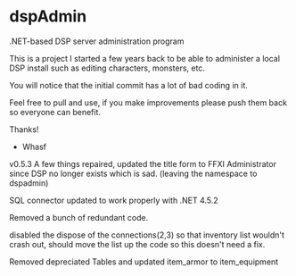 # dspAdmin
.NET-based DSP server administration program


This is a project I started a few years back to be able to administer a local DSP install such as editing characters, monsters, etc.

You will notice that the initial commit has a lot of bad coding in it.

Feel free to pull and use, if you make improvements please push them back so everyone can benefit.


Thanks!
- Whasf

v0.5.3
A few things repaired, updated the title form to FFXI Administrator since DSP no longer exists which is sad. (leaving the namespace to dspadmin)

SQL connector updated to work properly with .NET 4.5.2 

Removed a bunch of redundant code.

disabled the dispose of the connections(2,3) so that inventory list wouldn't crash out, should move the list up the code so this doesn't need a fix.

Removed depreciated Tables and updated item_armor to item_equipment

